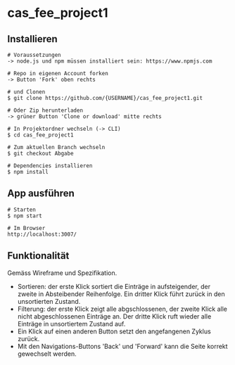 # cas_fee_project1

## Installieren


```
# Voraussetzungen
-> node.js und npm müssen installiert sein: https://www.npmjs.com

# Repo in eigenen Account forken
-> Button 'Fork' oben rechts

# und Clonen
$ git clone https://github.com/{USERNAME}/cas_fee_project1.git

# Oder Zip herunterladen
-> grüner Button 'Clone or download' mitte rechts

# In Projektordner wechseln (-> CLI)
$ cd cas_fee_project1

# Zum aktuellen Branch wechseln
$ git checkout Abgabe

# Dependencies installieren
$ npm install

```

## App ausführen

```
# Starten
$ npm start

# Im Browser 
http://localhost:3007/
```

## Funktionalität
Gemäss Wireframe und Spezifikation.
- Sortieren: der erste Klick sortiert die Einträge in aufsteigender, der zweite in Absteibender Reihenfolge. Ein dritter Klick führt zurück in den unsortierten Zustand.
- Filterung: der erste Klick zeigt alle abgschlossenen, der zweite Klick alle nicht abgeschlossenen Einträge an. Der dritte Klick ruft wieder alle Einträge in unsortiertem Zustand auf.
- Ein Klick auf einen anderen Button setzt den angefangenen Zyklus zurück.
- Mit den Navigations-Buttons 'Back' und 'Forward' kann die Seite korrekt gewechselt werden.